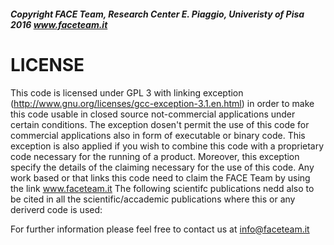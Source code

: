 ##### Copyright FACE Team, Research Center E. Piaggio, Univeristy of Pisa 2016 www.faceteam.it


# LICENSE
This code is licensed under GPL 3 with linking exception (http://www.gnu.org/licenses/gcc-exception-3.1.en.html) in order to make this code usable in closed source not-commercial applications under certain conditions. 
The exception dosen't permit the use of this code for commercial applications also in form of executable or binary code. 
This exception is also applied if you wish to combine this code with a proprietary code necessary for the running of a product.
Moreover, this exception specify the details of the claiming necessary for the use of this code.
Any work based or that links this code need to claim the FACE Team by using the link www.faceteam.it
The following scientifc publications nedd also to be cited in all the scientific/accademic publications where this or any deriverd code is used:



For further information please feel free to contact us at info@faceteam.it